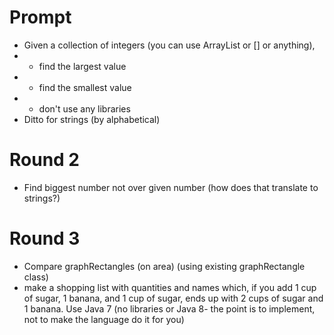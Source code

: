 Prompt
===========

* Given a collection of integers (you can use ArrayList or [] or anything),
* * find the largest value
* * find the smallest value
* * don't use any libraries
* Ditto for strings (by alphabetical)

Round 2
===========

* Find biggest number not over given number (how does that translate to strings?)

Round 3
===========

*  Compare graphRectangles (on area) (using existing graphRectangle class)
*  make a shopping list with quantities and names which, if you add 1 cup of sugar, 1 banana, and 1 cup of sugar, ends up with 2 cups of sugar and 1 banana. Use Java 7 (no libraries or Java 8- the point is to implement, not to make the language do it for you)
